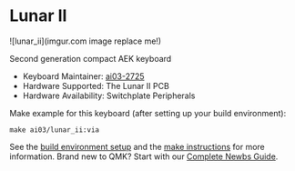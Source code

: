 # Lunar II

![lunar_ii](imgur.com image replace me!)

Second generation compact AEK keyboard

* Keyboard Maintainer: [ai03-2725](https://github.com/ai03-2725)
* Hardware Supported: The Lunar II PCB
* Hardware Availability: Switchplate Peripherals

Make example for this keyboard (after setting up your build environment):

    make ai03/lunar_ii:via

See the [build environment setup](https://docs.qmk.fm/#/getting_started_build_tools) and the [make instructions](https://docs.qmk.fm/#/getting_started_make_guide) for more information. Brand new to QMK? Start with our [Complete Newbs Guide](https://docs.qmk.fm/#/newbs).

